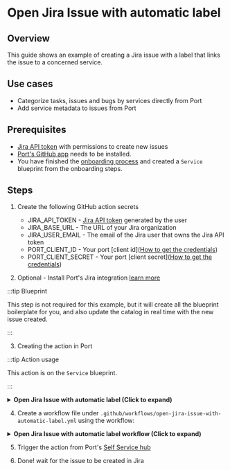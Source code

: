 # Open Jira Issue with automatic label

## Overview
This guide shows an example of creating a Jira issue with a label that links the issue to a concerned service.

## Use cases
* Categorize tasks, issues and bugs by services directly from Port
* Add service metadata to issues from Port

## Prerequisites

* [Jira API token](https://support.atlassian.com/atlassian-account/docs/manage-api-tokens-for-your-atlassian-account/) with permissions to create new issues
* [Port's GitHub app](https://github.com/apps/getport-io) needs to be installed.
* You have finished the [onboarding process](/quickstart) and created a `Service` blueprint from the onboarding steps.

## Steps

1. Create the following GitHub action secrets

    * JIRA_API_TOKEN - [Jira API token](https://support.atlassian.com/atlassian-account/docs/manage-api-tokens-for-your-atlassian-account) generated by the user
    * JIRA_BASE_URL - The URL of your Jira organization
    * JIRA_USER_EMAIL - The email of the Jira user that owns the Jira API token
    * PORT_CLIENT_ID - Your port [client id]([How to get the credentials](https://docs.getport.io/build-your-software-catalog/sync-data-to-catalog/api/#find-your-port-credentials))
    * PORT_CLIENT_SECRET - Your port [client secret]([How to get the credentials](https://docs.getport.io/build-your-software-catalog/sync-data-to-catalog/api/#find-your-port-credentials))

2. Optional - Install Port's Jira integration [learn more](https://docs.getport.io/build-your-software-catalog/sync-data-to-catalog/project-management/jira#installation)

:::tip Blueprint

This step is not required for this example, but it will create all the blueprint boilerplate for you, and also update the catalog in real time with the new issue created.

:::

3. Creating the action in Port

:::tip Action usage

This action is on the `Service` blueprint.

:::

<details>
<summary><b>Open Jira Issue with automatic label (Click to expand)</b></summary>

```json showLineNumbers
{
  "identifier": "open_jira_issue_with_automatic_label",
  "title": "Open Jira Issue with automatic label",
  "icon": "Jira",
  "userInputs": {
    "properties": {
      "title": {
        "title": "Title",
        "description": "Title of the Jira issue",
        "icon": "Jira",
        "type": "string"
      },
      "type": {
        "title": "Type",
        "description": "Issue type",
        "icon": "Jira",
        "type": "string",
        "default": "Task",
        "enum": [
          "Task",
          "Story",
          "Bug",
          "Epic"
        ],
        "enumColors": {
          "Task": "blue",
          "Story": "green",
          "Bug": "red",
          "Epic": "pink"
        }
      }
    },
    "required": [
      "title",
      "type"
    ],
    "order": [
      "title",
      "type"
    ]
  },
  "invocationMethod": {
    "type": "GITHUB",
    "org": "<Enter GitHub organization>",
    "repo": "<Enter GitHub repository>",
    "workflow": "open-jira-issue-with-automatic-label.yml",
    "omitUserInputs": false,
    "omitPayload": false,
    "reportWorkflowStatus": true
  },
  "trigger": "DAY-2",
  "description": "Creates a Jira issue with a label to the concerned service.",
  "requiredApproval": false
}
```

</details>

4. Create a workflow file under `.github/workflows/open-jira-issue-with-automatic-label.yml` using the workflow:

<details>
<summary><b>Open Jira Issue with automatic label workflow (Click to expand)</b></summary>

```yaml showLineNumbers
name: Open Jira Issue with automatic label
on:
  workflow_dispatch:
    inputs:
      title:
        required: true
        type: string
      type:
        required: true
        type: string
      port_payload:
        required: true
        description:
          Port's payload, including details for who triggered the action and
          general context (blueprint, run id, etc...)
        type: string
jobs:
  create-entity-in-port-and-update-run:
    runs-on: ubuntu-latest
    steps:
      - name: Login
        uses: atlassian/gajira-login@v3
        env:
          JIRA_BASE_URL: ${{ secrets.JIRA_BASE_URL }}
          JIRA_USER_EMAIL: ${{ secrets.JIRA_USER_EMAIL }}
          JIRA_API_TOKEN: ${{ secrets.JIRA_API_TOKEN }}

      - name: Inform starting of jira issue creation
        uses: port-labs/port-github-action@v1
        with:
          clientId: ${{ secrets.PORT_CLIENT_ID }}
          clientSecret: ${{ secrets.PORT_CLIENT_SECRET }}
          operation: PATCH_RUN
          runId: ${{ fromJson(inputs.port_payload).context.runId }}
          logMessage: |
            Creating a new Jira issue with automatic label.. ⛴️

      - name: Create Jira issue
        id: create
        uses: atlassian/gajira-create@v3
        with:
          project: <PROJECT-KEY> # change the name to your project key
          issuetype: ${{github.event.inputs.type}}
          summary: ${{github.event.inputs.title}}
          fields: '{"labels": ["port-${{ fromJson(inputs.port_payload).context.entity }}"]}'

      - name: Inform creation of Jira issue
        uses: port-labs/port-github-action@v1
        with:
          clientId: ${{ secrets.PORT_CLIENT_ID }}
          clientSecret: ${{ secrets.PORT_CLIENT_SECRET }}
          operation: PATCH_RUN
          link: ${{ secrets.JIRA_BASE_URL }}/browse/${{ steps.create.outputs.issue }}
          runId: ${{ fromJson(inputs.port_payload).context.runId }}
          logMessage: |
            Jira issue created! ✅
            The issue id is: ${{ steps.create.outputs.issue }}

```
</details>

5. Trigger the action from Port's [Self Service hub](https://app.getport.io/self-serve)

6. Done! wait for the issue to be created in Jira